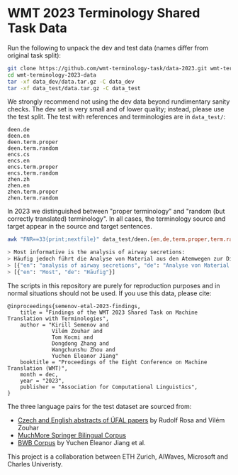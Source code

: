 # WMT 2023 Terminology Shared Task Data

Run the following to unpack the dev and test data (names differ from original task split):
```bash
git clone https://github.com/wmt-terminology-task/data-2023.git wmt-terminology-2023-data
cd wmt-terminology-2023-data
tar -xf data_dev/data.tar.gz -C data_dev
tar -xf data_test/data.tar.gz -C data_test
```

We strongly recommend not using the dev data beyond rundimentary sanity checks.
The dev set is very small and of lower quality; instead, please use the test split.
The test with references and terminologies are in `data_test/`:
```
deen.de
deen.en
deen.term.proper
deen.term.random
encs.cs
encs.en
encs.term.proper
encs.term.random
zhen.zh
zhen.en
zhen.term.proper
zhen.term.random
```

In 2023 we distinguished between "proper terminology" and "random (but correctly translated) terminology".
In all cases, the terminology source and target appear in the source and target sentences. 

```bash
awk "FNR==33{print;nextfile}" data_test/deen.{en,de,term.proper,term.random}

> Most informative is the analysis of airway secretions:
> Häufig jedoch führt die Analyse von Material aus den Atemwegen zur Diagnose:
> [{"en": "analysis of airway secretions", "de": "Analyse von Material aus den Atemwegen"}]
> [{"en": "Most", "de": "Häufig"}]
```

The scripts in this repository are purely for reproduction purposes and in normal situations should not be used.
If you use this data, please cite:

```
@inproceedings{semenov-etal-2023-findings,
    title = "Findings of the WMT 2023 Shared Task on Machine Translation with Terminologies",
    author = "Kirill Semenov and
              Vilém Zouhar and
              Tom Kocmi and
              Dongdong Zhang and
              Wangchunshu Zhou and
              Yuchen Eleanor Jiang"
    booktitle = "Proceedings of the Eight Conference on Machine Translation (WMT)",
    month = dec,
    year = "2023",
    publisher = "Association for Computational Linguistics",
}
```

The three language pairs for the test dataset are sourced from:
- [Czech and English abstracts of ÚFAL papers](https://lindat.mff.cuni.cz/repository/xmlui/handle/11234/1-4922) by Rudolf Rosa and Vilém Zouhar
- [MuchMore Springer Bilingual Corpus](https://muchmore.dfki.de/resources1.htm)
- [BWB Corpus](https://aclanthology.org/2023.acl-long.435/) by Yuchen Eleanor Jiang et al.

This project is a collaboration between ETH Zurich, AIWaves, Microsoft and Charles Univeristy.
